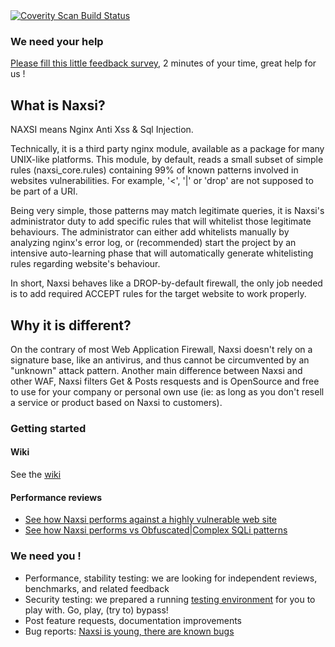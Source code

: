 <a href="https://scan.coverity.com/projects/1883">
  <img alt="Coverity Scan Build Status"
       src="https://scan.coverity.com/projects/1883/badge.svg"/>
</a>


### We need your help

[Please fill this little feedback survey](https://docs.google.com/spreadsheet/viewform?formkey=dG9UWDFuTEhiWWt4UF9fZEtwWFVJUlE6MQ), 2 minutes of your time, great help for us !


## What is Naxsi?

NAXSI means Nginx Anti Xss & Sql Injection. 

Technically, it is a third party nginx module, available as a package for
many UNIX-like platforms. This module, by default, reads a small subset of
simple rules (naxsi_core.rules) containing 99% of known patterns involved in
websites vulnerabilities. For example, '<', '|' or 'drop' are not supposed
to be part of a URI.

Being very simple, those patterns may match legitimate queries, it is
Naxsi's administrator duty to add specific rules that will whitelist those
legitimate behaviours. The administrator can either add whitelists manually
by analyzing nginx's error log, or (recommended) start the project by an
intensive auto-learning phase that will automatically generate whitelisting
rules regarding website's behaviour.

In short, Naxsi behaves like a DROP-by-default firewall, the only job needed
is to add required ACCEPT rules for the target website to work properly.

## Why it is different?

On the contrary of most Web Application Firewall, Naxsi doesn't rely on a
signature base, like an antivirus, and thus cannot be circumvented by an
"unknown" attack pattern. Another main difference between Naxsi and other
WAF, Naxsi filters Get & Posts resquests and is OpenSource and free to use
for your company or personal own use (ie: as long as you don't resell a
service or product based on Naxsi to customers).

### Getting started

#### Wiki

See the [wiki](https://github.com/nbs-system/naxsi/wiki)


#### Performance reviews

  * [See how Naxsi performs against a highly vulnerable web site](https://github.com/nbs-system/naxsi/wiki/NaxsiVsAppScan) 
  * [See how Naxsi performs vs Obfuscated|Complex SQLi patterns](https://github.com/nbs-system/naxsi/wiki/naxsivsobfuscated)

### We need you !

 * Performance, stability testing: we are looking for independent reviews, benchmarks, and related feedback
 * Security testing: we prepared a running [testing environment](http://github.com/nbs-system/naxsi/wiki/OnlyTrustWhatYouCanTest) for you to play with. Go, play, (try to) bypass!
 * Post feature requests, documentation improvements
 * Bug reports: [Naxsi is young, there are known bugs](https://github.com/nbs-system/naxsi/wiki/KnownBugs)

